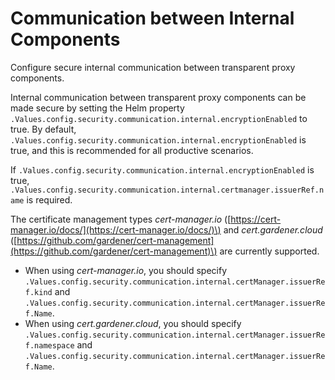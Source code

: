 <!-- loio80455cab3d024991b649963187ec2e17 -->

# Communication between Internal Components

Configure secure internal communication between transparent proxy components.

Internal communication between transparent proxy components can be made secure by setting the Helm property `.Values.config.security.communication.internal.encryptionEnabled` to true. By default, `.Values.config.security.communication.internal.encryptionEnabled` is true, and this is recommended for all productive scenarios.

If `.Values.config.security.communication.internal.encryptionEnabled` is true, `.Values.config.security.communication.internal.certmanager.issuerRef.name` is required.

The certificate management types *cert-manager.io* \([https://cert-manager.io/docs/](https://cert-manager.io/docs/)\) and *cert.gardener.cloud* \([https://github.com/gardener/cert-management](https://github.com/gardener/cert-management)\) are currently supported.

-   When using *cert-manager.io*, you should specify `.Values.config.security.communication.internal.certManager.issuerRef.kind` and `.Values.config.security.communication.internal.certManager.issuerRef.Name`.
-   When using *cert.gardener.cloud*, you should specify `.Values.config.security.communication.internal.certManager.issuerRef.namespace` and `.Values.config.security.communication.internal.certManager.issuerRef.Name`.

